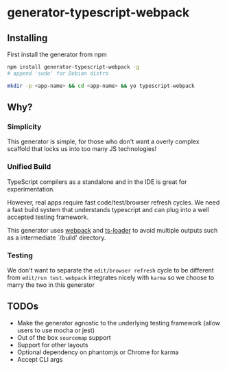 # generator-typescript-webpack

## Installing

First install the generator from npm

```bash
npm install generator-typescript-webpack -g
# append 'sudo' for Debian distro
```

```bash
mkdir -p <app-name> && cd <app-name> && yo typescript-webpack
```

## Why?

### Simplicity

This generator is simple, for those who don't want a overly complex scaffold that locks us into too many JS technologies!

### Unified Build

TypeScript compilers as a standalone and in the IDE is great for experimentation. 

However, real apps require fast code/test/browser refresh cycles. We need a fast build system that understands typescript and can plug into a well accepted testing framework.

This generator uses [webpack](http://webpack.github.io/docs/) and [ts-loader](https://github.com/TypeStrong/ts-loader) to avoid multiple outputs such as a intermediate `/build' directory.

### Testing

We don't want to separate the `edit/browser refresh` cycle to be different from `edit/run test`. `webpack` integrates nicely with `karma` so we choose to marry the two in this generator

## TODOs
 - Make the generator agnostic to the underlying testing framework (allow users to use mocha or jest)
 - Out of the box `sourcemap` support
 - Support for other layouts
 - Optional dependency on phantomjs or Chrome for karma
 - Accept CLI args
